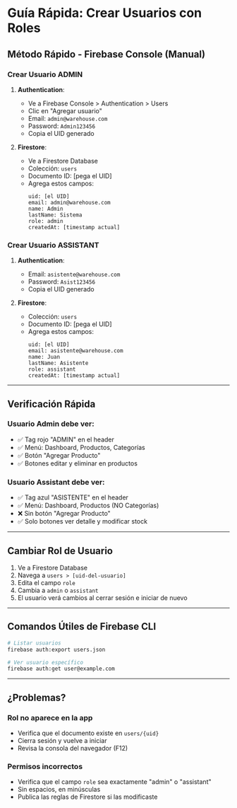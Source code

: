 # Guía Rápida: Crear Usuarios con Roles

## Método Rápido - Firebase Console (Manual)

### Crear Usuario ADMIN

1. **Authentication**:

   - Ve a Firebase Console > Authentication > Users
   - Clic en "Agregar usuario"
   - Email: `admin@warehouse.com`
   - Password: `Admin123456`
   - Copia el UID generado

2. **Firestore**:
   - Ve a Firestore Database
   - Colección: `users`
   - Documento ID: [pega el UID]
   - Agrega estos campos:
     ```
     uid: [el UID]
     email: admin@warehouse.com
     name: Admin
     lastName: Sistema
     role: admin
     createdAt: [timestamp actual]
     ```

### Crear Usuario ASSISTANT

1. **Authentication**:

   - Email: `asistente@warehouse.com`
   - Password: `Asist123456`
   - Copia el UID generado

2. **Firestore**:
   - Colección: `users`
   - Documento ID: [pega el UID]
   - Agrega estos campos:
     ```
     uid: [el UID]
     email: asistente@warehouse.com
     name: Juan
     lastName: Asistente
     role: assistant
     createdAt: [timestamp actual]
     ```

---

## Verificación Rápida

### Usuario Admin debe ver:

- ✅ Tag rojo "ADMIN" en el header
- ✅ Menú: Dashboard, Productos, Categorías
- ✅ Botón "Agregar Producto"
- ✅ Botones editar y eliminar en productos

### Usuario Assistant debe ver:

- ✅ Tag azul "ASISTENTE" en el header
- ✅ Menú: Dashboard, Productos (NO Categorías)
- ❌ Sin botón "Agregar Producto"
- ✅ Solo botones ver detalle y modificar stock

---

## Cambiar Rol de Usuario

1. Ve a Firestore Database
2. Navega a `users > [uid-del-usuario]`
3. Edita el campo `role`
4. Cambia a `admin` o `assistant`
5. El usuario verá cambios al cerrar sesión e iniciar de nuevo

---

## Comandos Útiles de Firebase CLI

```bash
# Listar usuarios
firebase auth:export users.json

# Ver usuario específico
firebase auth:get user@example.com
```

---

## ¿Problemas?

### Rol no aparece en la app

- Verifica que el documento existe en `users/{uid}`
- Cierra sesión y vuelve a iniciar
- Revisa la consola del navegador (F12)

### Permisos incorrectos

- Verifica que el campo `role` sea exactamente "admin" o "assistant"
- Sin espacios, en minúsculas
- Publica las reglas de Firestore si las modificaste
